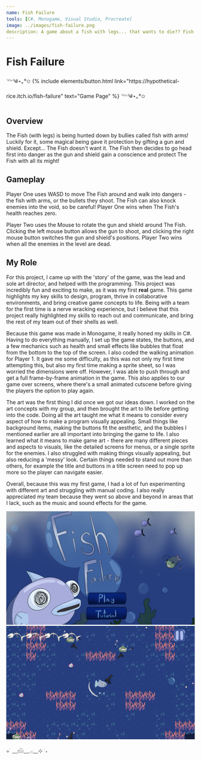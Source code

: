 ```yaml
---
name: Fish Failure
tools: [C#, Monogame, Visual Studio, Procreate]
image: ../images/fish-failure.png
description: A game about a fish with legs... that wants to die?? Fish Failure is a competitive 2D two player game. 
---
```


# Fish Failure

<p class="text-center">𓆝༄⋆｡°✩
{% include elements/button.html link="https://hypothetical-rice.itch.io/fish-failure" text="Game Page" %}
𓆝༄⋆｡°✩</p>

## Overview

The Fish (with legs) is being hunted down by bullies called fish with arms! Luckily for it, some magical being gave it protection by gifting a gun and shield. Except... The Fish doesn't want it. The Fish then decides to go head first into danger as the gun and shield gain a conscience and protect The Fish with all its might!


## Gameplay

Player One uses WASD to move The Fish around and walk into dangers - the fish with arms, or the bullets they shoot. The Fish can also knock enemies into the void, so be careful! Player One wins when The Fish's health reaches zero.

Player Two uses the Mouse to rotate the gun and shield around The Fish. Clicking the left mouse button allows the gun to shoot, and clicking the right mouse button switches the gun and shield's positions. Player Two wins when all the enemies in the level are dead.


## My Role

For this project, I came up with the 'story' of the game, was the lead and sole art director, and helped with the programming. This project was incredibly fun and exciting to make, as it was my first **real** game. This game highlights my key skills to design, program, thrive in collaborative environments, and bring creative game concepts to life. Being with a team for the first time is a nerve wracking experience, but I believe that this project really highlighted my skills to reach out and communicate, and bring the rest of my team out of their shells as well.

Because this game was made in Monogame, it really honed my skills in C#. Having to do everything manually, I set up the game states, the buttons, and a few mechanics such as health and small effects like bubbles that float from the bottom to the top of the screen. I also coded the walking animation for Player 1. It gave me some difficulty, as this was not only my first time attempting this, but also my first time making a sprite sheet, so I was worried the dimensions were off. However, I was able to push through and get a full frame-by-frame animation in the game. This also applies to our game over screens, where there's a small animated cutscene before giving the players the option to play again.

The art was the first thing I did once we got our ideas down. I worked on the art concepts with my group, and then brought the art to life before getting into the code. Doing all the art taught me what it means to consider every aspect of how to make a program visually appealing. Small things like background items, making the buttons fit the aesthetic, and the bubbles I mentioned earlier are all important into bringing the game to life. I also learned what it means to make game art - there are many different pieces and aspects to visuals, like the detailed screens for menus, or a single sprite for the enemies. I also struggled with making things visually appealing, but also reducing a 'messy' look. Certain things needed to stand out more than others, for example the title and buttons in a title screen need to pop up more so the player can navigate easier. 

Overall, because this was my first game, I had a lot of fun experimenting with different art and struggling with manual coding. I also really appreciated my team because they went so above and beyond in areas that I lack, such as the music and sound effects for the game.


![preview](../images/fish-failure-title.png)
![search](../images/fish-failure-gameplay.png)

<p class="text-center">⊹ ࣪ ﹏𓊝﹏𓂁﹏⊹ ࣪ ˖</p>
